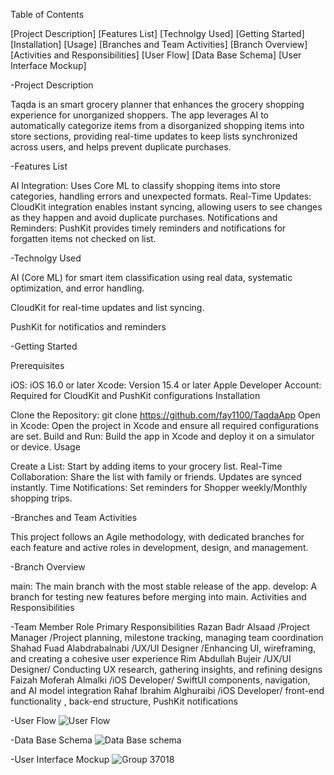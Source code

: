 Table of Contents

[Project Description]
[Features List]
[Technolgy Used]
[Getting Started]
[Installation]
[Usage]
[Branches and Team Activities]
[Branch Overview]
[Activities and Responsibilities]
[User Flow]
[Data Base Schema]
[User Interface Mockup]

-Project Description

Taqda is an smart grocery planner that enhances the grocery shopping experience for unorganized shoppers. The app leverages AI to automatically categorize items from a disorganized shopping items into store sections, providing real-time updates to keep lists synchronized across users, and helps prevent duplicate purchases.



-Features List

AI Integration: Uses Core ML to classify shopping items  into store categories, handling errors and unexpected formats.
Real-Time Updates: CloudKit integration enables instant syncing, allowing users to see changes as they happen and avoid duplicate purchases.
Notifications and Reminders: PushKit provides timely reminders and notifications for forgatten items not checked on list.

-Technolgy Used

AI (Core ML) for smart item classification using real data, systematic optimization, and error handling.

CloudKit for real-time updates and list syncing.

PushKit for notificatios and reminders 

-Getting Started

Prerequisites

iOS: iOS 16.0 or later
Xcode: Version 15.4 or later
Apple Developer Account: Required for CloudKit and PushKit configurations
Installation

Clone the Repository:
git clone https://github.com/fay1100/TaqdaApp
Open in Xcode: Open the project in Xcode and ensure all required configurations are set.
Build and Run: Build the app in Xcode and deploy it on a simulator or device.
Usage

Create a List: Start by adding items to your grocery list.
Real-Time Collaboration: Share the list with family or friends. Updates are synced instantly.
Time Notifications: Set reminders for Shopper weekly/Monthly shopping trips.

-Branches and Team Activities

This project follows an Agile methodology, with dedicated branches for each feature and active roles in development, design, and management.

-Branch Overview

main: The main branch with the most stable release of the app.
develop: A branch for testing new features before merging into main.
Activities and Responsibilities

-Team Member	Role	Primary Responsibilities
Razan Badr Alsaad	/Project Manager	/Project planning, milestone tracking, managing team coordination
Shahad Fuad Alabdrabalnabi	/UX/UI Designer	/Enhancing UI, wireframing, and creating a cohesive user experience
Rim Abdullah Bujeir	/UX/UI Designer/	Conducting UX research, gathering insights, and refining designs
Faizah Moferah Almalki	/iOS Developer/	SwiftUI components, navigation, and AI model integration
Rahaf Ibrahim Alghuraibi	/iOS Developer/	front-end functionality , back-end structure, PushKit notifications

-User Flow
![User Flow](https://github.com/user-attachments/assets/a8b2d1f6-7196-4844-9182-c1a54db75b13)



-Data Base Schema
![Data Base schema ](https://github.com/user-attachments/assets/7fbe465e-a59a-4068-a9b6-34b036495a4c)


-User Interface Mockup
![Group 37018](https://github.com/user-attachments/assets/11b01d13-deed-4bcc-b309-8fd7714844e5)
